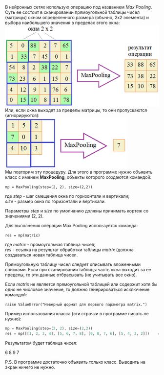 В нейронных сетях использую операцию под названием _Max Pooling_. Суть ее состоит в сканировании прямоугольной таблицы чисел (матрицы) окном определенного размера (обычно, 2x2 элемента) и выбора наибольшего значения в пределах этого окна:
![](maxpooling1.png)  
 Или, если окна выходят за пределы матрицы, то они пропускаются (игнорируются):
![](maxpooling2.png)  
Мы повторим эту процедуру. Для этого в программе нужно объявить класс с именем **MaxPooling**, объекты которого создаются командой:

`mp = MaxPooling(step=(2, 2), size=(2,2))`

где _step_ - шаг смещения окна по горизонтали и вертикали;  
_size_ - размер окна по горизонтали и вертикали.

Параметры _step_ и _size_ по умолчанию должны принимать кортеж со значениями (2, 2).

Для выполнения операции Max Pooling используется команда:

`res = mp(matrix)`

где _matrix_ - прямоугольная таблица чисел;  
_res_ - ссылка на результат обработки таблицы _matrix_ (должна создаваться новая таблица чисел.

Прямоугольную таблицу чисел следует описывать вложенными списками. Если при сканировании таблицы часть окна выходит за ее пределы, то эти данные отбрасывать (не учитывать все окно).

Если _matrix_ не является прямоугольной таблицей или содержит хотя бы одно не числовое значение, то должно генерироваться исключение командой:

`raise ValueError("Неверный формат для первого параметра matrix.")`

Пример использования класса (эти строчки в программе писать не нужно):
```python
mp = MaxPooling(step=(2, 2), size=(2,2))
res = mp([[1, 2, 3, 4], [5, 6, 7, 8], [9, 8, 7, 6], [5, 4, 3, 2]])    # [[6, 8], [9, 7]]
```

Результатом будет таблица чисел:

6 8
9 7

P.S. В программе достаточно объявить только класс. Выводить на экран ничего не нужно.